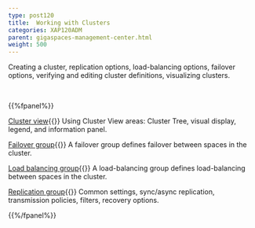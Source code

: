 ```yaml
---
type: post120
title:  Working with Clusters
categories: XAP120ADM
parent: gigaspaces-management-center.html
weight: 500
---
```



Creating a cluster, replication options, load-balancing options, failover options, verifying and editing cluster definitions, visualizing clusters.


<br>

{{%fpanel%}}

[Cluster view](./cluster-view-gigaspaces-browser.html){{<wbr>}}
Using Cluster View areas: Cluster Tree, visual display, legend, and information panel.

[Failover group](./failover-group-gigaspaces-browser.html){{<wbr>}}
A failover group defines failover between spaces in the cluster.

[Load balancing group](./load-balancing-group-gigaspaces-browser.html){{<wbr>}}
A load-balancing group defines load-balancing between spaces in the cluster.

[Replication group](./replication-group-gigaspaces-browser.html){{<wbr>}}
Common settings, sync/async replication, transmission policies, filters, recovery options.


{{%/fpanel%}}



